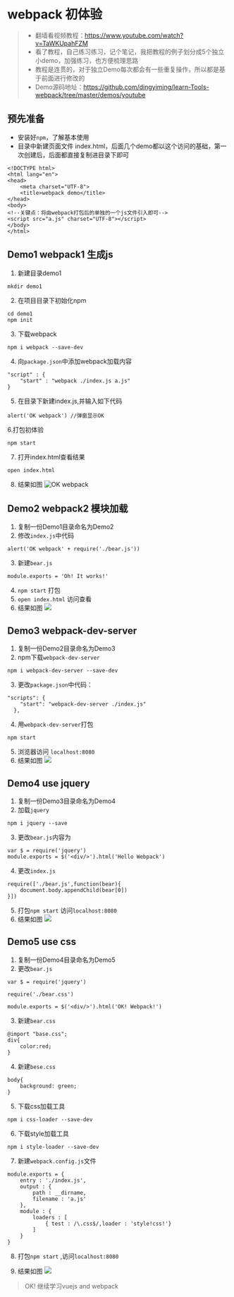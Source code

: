 # webpack 初体验
>  * 翻墙看视频教程：https://www.youtube.com/watch?v=TaWKUpahFZM
>  * 看了教程，自己练习练习，记个笔记，我把教程的例子划分成5个独立小demo，加强练习，也方便梳理思路
>  * 教程是连贯的，对于独立Demo每次都会有一些重复操作，所以都是基于前面进行修改的
>  * Demo源码地址：https://github.com/dingyiming/learn-Tools-webpack/tree/master/demos/youtube

## 预先准备
* 安装好`npm`，了解基本使用
*  目录中新建页面文件 index.html，后面几个demo都以这个访问的基础，第一次创建后，后面都直接复制进目录下即可
```
<!DOCTYPE html>
<html lang="en">
<head>
    <meta charset="UTF-8">
    <title>webpack demo</title>
</head>
<body>
<!--关键点：将由webpack打包后的单独的一个js文件引入即可-->
<script src="a.js" charset="UTF-8"></script>
</body>
</html>
```

## Demo1 webpack1 生成js
1. 新建目录demo1
```
mkdir demo1
```
2. 在项目目录下初始化npm
```
cd demo1
npm init
```
3. 下载webpack
```
npm i webpack --save-dev
```
4. 向`package.json`中添加webpack加载内容
```
"script" : {
    "start" : "webpack ./index.js a.js"
}
```
5. 在目录下新建index.js,并输入如下代码
```
alert('OK webpack') //弹窗显示OK
```
6.打包初体验
```
npm start
```
7. 打开index.html查看结果
```
open index.html
```
8. 结果如图
![OK webpack](https://github.com/dingyiming/learn-Tools-webpack/blob/master/demos/youtube/pics/1OKwebpack.png?raw=true)

## Demo2  webpack2 模块加载
1. 复制一份Demo1目录命名为Demo2
2. 修改`index.js`中代码
```
alert('OK webpack' + require('./bear.js'))
```
3. 新建`bear.js`
```
module.exports = 'Oh! It works!'
```
4. `npm start` 打包
5. `open index.html` 访问查看
6. 结果如图
![](https://github.com/dingyiming/learn-Tools-webpack/blob/master/demos/youtube/pics/2OhItworks.png?raw=true)

## Demo3 webpack-dev-server
1. 复制一份Demo2目录命名为Demo3
2. npm下载`webpack-dev-server`
```
npm i webpack-dev-server --save-dev
```
3. 更改`package.json`中代码：
```
"scripts": {
    "start": "webpack-dev-server ./index.js"
  },
```
4. 用`webpack-dev-server`打包
```
npm start
```
5. 浏览器访问 `localhost:8080`
6. 结果如图
![](https://github.com/dingyiming/learn-Tools-webpack/blob/master/demos/youtube/pics/2OhItworks.png?raw=true)

## Demo4  use jquery
1. 复制一份Demo3目录命名为Demo4
2. 加载`jquery`
```
npm i jquery --save
```
3. 更改`bear.js`内容为
```
var $ = require('jquery')
module.exports = $('<div/>').html('Hello Webpack')
```
4. 更改`index.js`
```
require(['./bear.js',function(bear){
    document.body.appendChild(bear[0])
}])
```
5. 打包`npm start` 访问`localhost:8080`
6. 结果如图
![](https://github.com/dingyiming/learn-Tools-webpack/blob/master/demos/youtube/pics/2OhItworks.png?raw=true)

## Demo5 use css
1. 复制一份Demo4目录命名为Demo5
2. 更改`bear.js`
```
var $ = require('jquery')

require('./bear.css')

module.exports = $('<div/>').html('OK! Webpack!')
```
3. 新建`bear.css`
```
@import "base.css";
div{
    color:red;
}
```
4. 新建`bese.css`
```
body{
    background: green;
}
```
5. 下载css加载工具
```
npm i css-loader --save-dev
```
6. 下载style加载工具
```
npm i style-loader --save-dev
```
7. 新建`webpack.config.js`文件
```
module.exports = {
    entry : './index.js',
    output : {
        path : __dirname,
        filename : 'a.js'
    },
    module : {
        loaders : [
            { test : /\.css$/,loader : 'style!css!'}
        ]
    }
}
```
8. 打包`npm start` ,访问`localhost:8080`

9. 结果如图
![](https://github.com/dingyiming/learn-Tools-webpack/blob/master/demos/youtube/pics/4css.png?raw=true)


> OK! 继续学习vuejs and webpack